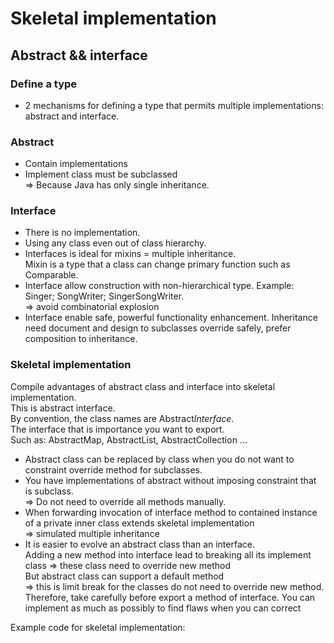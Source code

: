 # Skeletal implementation 
## Abstract && interface
### Define a type
- 2 mechanisms for defining a type that permits multiple implementations: abstract and interface.
### Abstract
- Contain implementations  
- Implement class must be subclassed   
=> Because Java has only single inheritance.
### Interface
- There is no implementation.
- Using any class even out of class hierarchy.  
- Interfaces is ideal for mixins = multiple inheritance.   
Mixin is a type that a class can change primary function such as Comparable.
- Interface allow construction with non-hierarchical type.  Example: Singer; SongWriter; SingerSongWriter.  
=> avoid combinatorial explosion
- Interface enable safe, powerful functionality enhancement.  Inheritance need document and design to subclasses override safely, prefer composition to inheritance.
### Skeletal implementation
Compile advantages of abstract class and interface into skeletal implementation.  
This is abstract interface.  
By convention, the class names are Abstract*Interface*.   
The interface that is importance you want to export.  
Such as: AbstractMap, AbstractList, AbstractCollection ...

- Abstract class can be replaced by class when you do not want to constraint override method for subclasses.
- You have implementations of abstract without imposing constraint that is subclass.  
=> Do not need to override all methods manually.
- When forwarding invocation of interface method to contained instance of a private inner class extends skeletal implementation   
=> simulated multiple inheritance 
- It is easier to evolve an abstract class than an interface.  
Adding a new method into interface lead to breaking all its implement class => these class need to override new method  
But abstract class can support a default method  
=> this is limit break for the classes do not need to override new method.  
Therefore, take carefully before export a method of interface. You can implement as much as possibly to find flaws when you can correct  

Example code for skeletal implementation:
